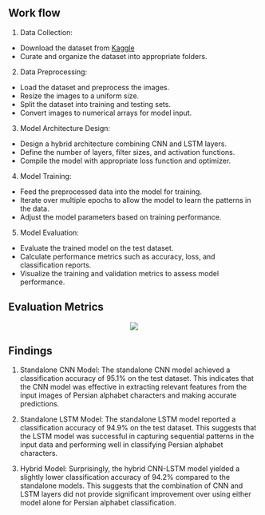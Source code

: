 ## Work flow

1. Data Collection:

- Download the dataset from [Kaggle](https://www.kaggle.com/datasets/mostafamohammadi1/persian-alphabets-and-numbers)
- Curate and organize the dataset into appropriate folders.

2. Data Preprocessing:

- Load the dataset and preprocess the images.
- Resize the images to a uniform size.
- Split the dataset into training and testing sets.
- Convert images to numerical arrays for model input.

3. Model Architecture Design:

- Design a hybrid architecture combining CNN and LSTM layers.
- Define the number of layers, filter sizes, and activation functions.
- Compile the model with appropriate loss function and optimizer.

4. Model Training:

- Feed the preprocessed data into the model for training.
- Iterate over multiple epochs to allow the model to learn the patterns in the data.
- Adjust the model parameters based on training performance.

5. Model Evaluation:

- Evaluate the trained model on the test dataset.
- Calculate performance metrics such as accuracy, loss, and classification reports.
- Visualize the training and validation metrics to assess model performance.

## Evaluation Metrics

<p align="center">

<img src="https://github.com/abhisheks008/DL-Simplified/assets/103712713/5ab41544-11bc-4439-80ea-c146901dc553" />
</p>

## Findings

1. Standalone CNN Model: The standalone CNN model achieved a classification accuracy of 95.1% on the test dataset. This indicates that the CNN model was effective in extracting relevant features from the input images of Persian alphabet characters and making accurate predictions.

2. Standalone LSTM Model: The standalone LSTM model reported a classification accuracy of 94.9% on the test dataset. This suggests that the LSTM model was successful in capturing sequential patterns in the input data and performing well in classifying Persian alphabet characters.

3. Hybrid Model: Surprisingly, the hybrid CNN-LSTM model yielded a slightly lower classification accuracy of 94.2% compared to the standalone models. This suggests that the combination of CNN and LSTM layers did not provide significant improvement over using either model alone for Persian alphabet classification.
